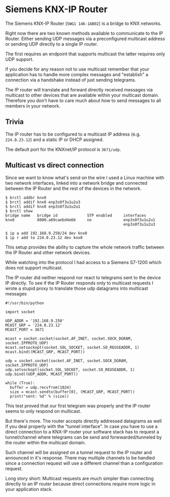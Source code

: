 # Siemens KNX-IP Router

The Siemens KNX-IP Router (`5WG1 146-1AB02`) is a
bridge to KNX networks.

Right now there are two known methods available to
communicate to the IP Router. Either sending UDP messages
via a preconfigured multicast address or sending UDP
directly to a single IP router.

The first requires an endpoint that supports multicast
the latter requires only UDP support.

If you decide for any reason not to use multicast remember
that your application has to handle more complex messages
and "establish" a connection via a handshake instead of
just sending telegrams.

The IP router will translate and forward directly received
messages via multicast to other devices that are available
within your multicast domain. Therefore you don't have to care
much about how to send messages to all members in your network.

## Trivia

The IP router has to be configured to a multicast IP address (e.g. `224.0.23.12`)
and a static IP or DHCP assigned.

The default port for the KNXnet/IP protocol is `3671/udp`.

## Multicast vs direct connection

Since we want to know what's send on the wire I used a Linux machine with two
network interfaces, linked into a network bridge and connected between the
IP Router and the rest of the devices in the network.

    $ brctl addbr knx0
    $ brctl addif knx0 enp3s0f3u1u2u3
    $ brctl addif knx0 enp3s0f3u1u2u1
    $ brctl show
    bridge name   bridge id             STP enabled     interfaces
    knx0          8000.a69caebd4e66     no              enp3s0f3u1u2u1
                                                        enp3s0f3u1u2u3

    $ ip a add 192.168.9.250/24 dev knx0
    $ ip r add to 224.0.23.12 dev knx0

This setup provides the ability to capture the whole network traffic
between the IP Router and other network devices.

While watching into the protocol I had access to a Siemens S7-1200
which does not support multicast.

The IP router did neither respond nor react to telegrams sent
to the device IP directly. To see if the IP Router responds only to
multicast requests I wrote a stupid proxy to translate those udp datagrams into
multicast messages

    #!/usr/bin/python

    import socket

    UDP_ADDR = '192.168.9.250'
    MCAST_GRP = '224.0.23.12'
    MCAST_PORT = 3671
    
    mcast = socket.socket(socket.AF_INET, socket.SOCK_DGRAM, socket.IPPROTO_UDP)
    mcast.setsockopt(socket.SOL_SOCKET, socket.SO_REUSEADDR, 1)
    mcast.bind((MCAST_GRP, MCAST_PORT))
    
    udp = socket.socket(socket.AF_INET, socket.SOCK_DGRAM, socket.IPPROTO_UDP)
    udp.setsockopt(socket.SOL_SOCKET, socket.SO_REUSEADDR, 1)
    udp.bind((UDP_ADDR, MCAST_PORT))
    
    while (True):
      buffer = udp.recvfrom(1024)
      size = mcast.sendto(buffer[0], (MCAST_GRP, MCAST_PORT))
      print("sent: %d" % (size))

This test proved that our first telegram was properly and the IP router seems to only
respond on multicast.

But there's more. The router accepts directly addressed datagrams as well if you deal
properly with the "tunnel interface".
In case you have to use a direct connection to a KNX-IP router your software stack
has to request a tunnel/channel where telegrams can be send and forwwarded/tunneled
by the router within the multicast domain.

Such channel will be assigned on a tunnel request to the IP router and announced in
it's response. There may multiple channels to be handled since a connection request
will use a different channel than a configuration request.

Long story short: Multicast requests are much simpler than connecting directly to an
IP router because direct connections require more logic in your application stack.

